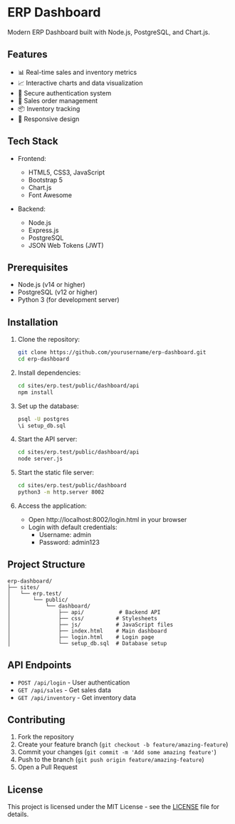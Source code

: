 # ERP Dashboard

Modern ERP Dashboard built with Node.js, PostgreSQL, and Chart.js.

## Features

- 📊 Real-time sales and inventory metrics
- 📈 Interactive charts and data visualization
- 🔐 Secure authentication system
- 💼 Sales order management
- 📦 Inventory tracking
- 📱 Responsive design

## Tech Stack

- Frontend:
  - HTML5, CSS3, JavaScript
  - Bootstrap 5
  - Chart.js
  - Font Awesome

- Backend:
  - Node.js
  - Express.js
  - PostgreSQL
  - JSON Web Tokens (JWT)

## Prerequisites

- Node.js (v14 or higher)
- PostgreSQL (v12 or higher)
- Python 3 (for development server)

## Installation

1. Clone the repository:
   ```bash
   git clone https://github.com/yourusername/erp-dashboard.git
   cd erp-dashboard
   ```

2. Install dependencies:
   ```bash
   cd sites/erp.test/public/dashboard/api
   npm install
   ```

3. Set up the database:
   ```bash
   psql -U postgres
   \i setup_db.sql
   ```

4. Start the API server:
   ```bash
   cd sites/erp.test/public/dashboard/api
   node server.js
   ```

5. Start the static file server:
   ```bash
   cd sites/erp.test/public/dashboard
   python3 -m http.server 8002
   ```

6. Access the application:
   - Open http://localhost:8002/login.html in your browser
   - Login with default credentials:
     - Username: admin
     - Password: admin123

## Project Structure

```
erp-dashboard/
├── sites/
│   └── erp.test/
│       └── public/
│           └── dashboard/
│               ├── api/           # Backend API
│               ├── css/          # Stylesheets
│               ├── js/           # JavaScript files
│               ├── index.html    # Main dashboard
│               ├── login.html    # Login page
│               └── setup_db.sql  # Database setup
```

## API Endpoints

- `POST /api/login` - User authentication
- `GET /api/sales` - Get sales data
- `GET /api/inventory` - Get inventory data

## Contributing

1. Fork the repository
2. Create your feature branch (`git checkout -b feature/amazing-feature`)
3. Commit your changes (`git commit -m 'Add some amazing feature'`)
4. Push to the branch (`git push origin feature/amazing-feature`)
5. Open a Pull Request

## License

This project is licensed under the MIT License - see the [LICENSE](LICENSE) file for details. 